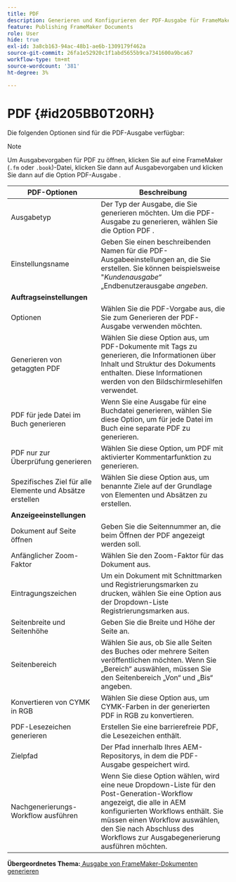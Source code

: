 ```yaml
---
title: PDF
description: Generieren und Konfigurieren der PDF-Ausgabe für FrameMaker-Dokumente in AEM Guides.
feature: Publishing FrameMaker Documents
role: User
hide: true
exl-id: 3a8cb163-94ac-48b1-ae6b-1309179f462a
source-git-commit: 26fa1e52920c1f1abd5655b9ca7341600a9bca67
workflow-type: tm+mt
source-wordcount: '381'
ht-degree: 3%

---
```


# PDF {#id205BB0T20RH}

Die folgenden Optionen sind für die PDF-Ausgabe verfügbar:

>[!NOTE]
>
> Um Ausgabevorgaben für PDF zu öffnen, klicken Sie auf eine FrameMaker \(`.fm` oder `.book`\)-Datei, klicken Sie dann auf Ausgabevorgaben und klicken Sie dann auf die Option PDF-Ausgabe .

| PDF-Optionen | Beschreibung |
|-----------|-----------|
| Ausgabetyp | Der Typ der Ausgabe, die Sie generieren möchten. Um die PDF-Ausgabe zu generieren, wählen Sie die Option PDF . |
| Einstellungsname | Geben Sie einen beschreibenden Namen für die PDF-Ausgabeeinstellungen an, die Sie erstellen. Sie können beispielsweise &quot;*Kundenausgabe“* „Endbenutzerausgabe *angeben*. |
| **Auftragseinstellungen** |
| Optionen | Wählen Sie die PDF-Vorgabe aus, die Sie zum Generieren der PDF-Ausgabe verwenden möchten. |
| Generieren von getaggten PDF | Wählen Sie diese Option aus, um PDF-Dokumente mit Tags zu generieren, die Informationen über Inhalt und Struktur des Dokuments enthalten. Diese Informationen werden von den Bildschirmlesehilfen verwendet. |
| PDF für jede Datei im Buch generieren | Wenn Sie eine Ausgabe für eine Buchdatei generieren, wählen Sie diese Option, um für jede Datei im Buch eine separate PDF zu generieren. |
| PDF nur zur Überprüfung generieren | Wählen Sie diese Option, um PDF mit aktivierter Kommentarfunktion zu generieren. |
| Spezifisches Ziel für alle Elemente und Absätze erstellen | Wählen Sie diese Option aus, um benannte Ziele auf der Grundlage von Elementen und Absätzen zu erstellen. |
| **Anzeigeeinstellungen** |
| Dokument auf Seite öffnen | Geben Sie die Seitennummer an, die beim Öffnen der PDF angezeigt werden soll. |
| Anfänglicher Zoom-Faktor | Wählen Sie den Zoom-Faktor für das Dokument aus. |
| Eintragungszeichen | Um ein Dokument mit Schnittmarken und Registrierungsmarken zu drucken, wählen Sie eine Option aus der Dropdown-Liste Registrierungsmarken aus. |
| Seitenbreite und Seitenhöhe | Geben Sie die Breite und Höhe der Seite an. |
| Seitenbereich | Wählen Sie aus, ob Sie alle Seiten des Buches oder mehrere Seiten veröffentlichen möchten. Wenn Sie „Bereich“ auswählen, müssen Sie den Seitenbereich „Von“ und „Bis“ angeben. |
| Konvertieren von CYMK in RGB | Wählen Sie diese Option aus, um CYMK-Farben in der generierten PDF in RGB zu konvertieren. |
| PDF-Lesezeichen generieren | Erstellen Sie eine barrierefreie PDF, die Lesezeichen enthält. |
| Zielpfad | Der Pfad innerhalb Ihres AEM-Repositorys, in dem die PDF-Ausgabe gespeichert wird. |
| Nachgenerierungs-Workflow ausführen | Wenn Sie diese Option wählen, wird eine neue Dropdown-Liste für den Post-Generation-Workflow angezeigt, die alle in AEM konfigurierten Workflows enthält. Sie müssen einen Workflow auswählen, den Sie nach Abschluss des Workflows zur Ausgabegenerierung ausführen möchten. |

**Übergeordnetes Thema:**&#x200B;[&#x200B; Ausgabe von FrameMaker-Dokumenten generieren](fm-output-generatation.md)
